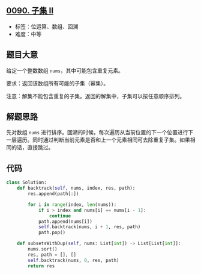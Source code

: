 ## [0090. 子集 II](https://leetcode-cn.com/problems/subsets-ii/)

- 标签：位运算、数组、回溯
- 难度：中等

## 题目大意

给定一个整数数组 `nums`，其中可能包含重复元素。

要求：返回该数组所有可能的子集（幂集）。

注意：解集不能包含重复的子集。返回的解集中，子集可以按任意顺序排列。

## 解题思路

先对数组 `nums` 进行排序。回溯的时候，每次遍历从当前位置的下一个位置进行下一层遍历。同时通过判断当前元素是否和上一个元素相同可去除重复子集。如果相同的话，直接跳过。

## 代码

```Python
class Solution:
    def backtrack(self, nums, index, res, path):
        res.append(path[:])

        for i in range(index, len(nums)):
            if i > index and nums[i] == nums[i - 1]:
                continue
            path.append(nums[i])
            self.backtrack(nums, i + 1, res, path)
            path.pop()

    def subsetsWithDup(self, nums: List[int]) -> List[List[int]]:
        nums.sort()
        res, path = [], []
        self.backtrack(nums, 0, res, path)
        return res
```

